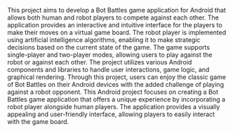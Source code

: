 This project aims to develop a Bot Battles game application for Android that allows both human and robot players to compete against each other. The application provides an interactive and intuitive interface for the players to make their moves on a virtual game board. The robot player is implemented using artificial intelligence algorithms, enabling it to make strategic decisions based on the current state of the game. 
The game supports single-player and two-player modes, allowing users to play against the robot or against each other. The project utilizes various Android components and libraries to handle user interactions, game logic, and graphical rendering. Through this project, users can enjoy the classic game of Bot Battles on their Android devices with the added challenge of playing against a robot opponent.
This Android project focuses on creating a Bot Battles game application that offers a unique experience by incorporating a robot player alongside human players. The application provides a visually appealing and user-friendly interface, allowing players to easily interact with the game board.




